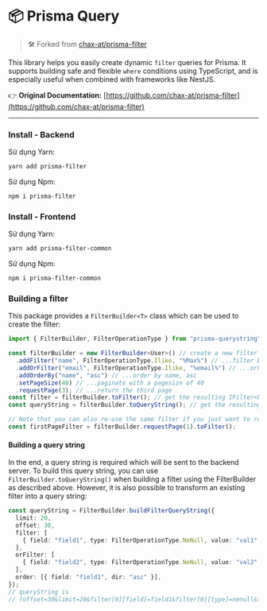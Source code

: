 # 📦 Prisma Query

> 🛠 Forked from [chax-at/prisma-filter](https://github.com/chax-at/prisma-filter)

This library helps you easily create dynamic `filter` queries for Prisma. It supports building safe and flexible `where` conditions using TypeScript, and is especially useful when combined with frameworks like NestJS.

👉 **Original Documentation:** [https://github.com/chax-at/prisma-filter](https://github.com/chax-at/prisma-filter)

---

### Install - Backend

Sử dụng Yarn:

```bash
yarn add prisma-filter
```

Sử dụng Npm:

```bash
npm i prisma-filter
```

### Install - Frontend

Sử dụng Yarn:

```bash
yarn add prisma-filter-common
```

Sử dụng Npm:

```bash
npm i prisma-filter-common
```

### Building a filter

This package provides a `FilterBuilder<T>` class which can be used to create the filter:

```typescript
import { FilterBuilder, FilterOperationType } from "prisma-querystring";

const filterBuilder = new FilterBuilder<User>() // create a new filter builder for User entities..
  .addFilter("name", FilterOperationType.Ilike, "%Max%") // ...filter by name ilike '%Max%'
  .addOrFilter("email", FilterOperationType.Ilike, "%email%") // ...orFilter by email ilike '%email%'
  .addOrderBy("name", "asc") // ...order by name, asc
  .setPageSize(40) // ...paginate with a pagesize of 40
  .requestPage(3); // ...return the third page
const filter = filterBuilder.toFilter(); // get the resulting IFilter<User>
const queryString = filterBuilder.toQueryString(); // get the resulting query string (as described below)

// Note that you can also re-use the same filter if you just want to request a different page without changing filter or ordering:
const firstPageFilter = filterBuilder.requestPage(1).toFilter();
```

#### Building a query string

In the end, a query string is required which will be sent to the backend server. To build this query string,
you can use `FilterBuilder.toQueryString()` when building a filter using the FilterBuilder as described above.
However, it is also possible to transform an existing filter into a query string:

```typescript
const queryString = FilterBuilder.buildFilterQueryString({
  limit: 20,
  offset: 30,
  filter: [
    { field: "field1", type: FilterOperationType.NeNull, value: "val1" },
  ],
  orFilter: [
    { field: "field2", type: FilterOperationType.NeNull, value: "val2" },
  ],
  order: [{ field: "field1", dir: "asc" }],
});
// queryString is
// ?offset=30&limit=20&filter[0][field]=field1&filter[0][type]=nenull&filter[0][value]=val1&orFilter[0][field]=field2&orFilter[0][type]=nenull&orFilter[0][value]=val2&order[0][field]=field1&order[0][dir]=asc&order[1][field]=field2&order[1][dir]=desc
```
